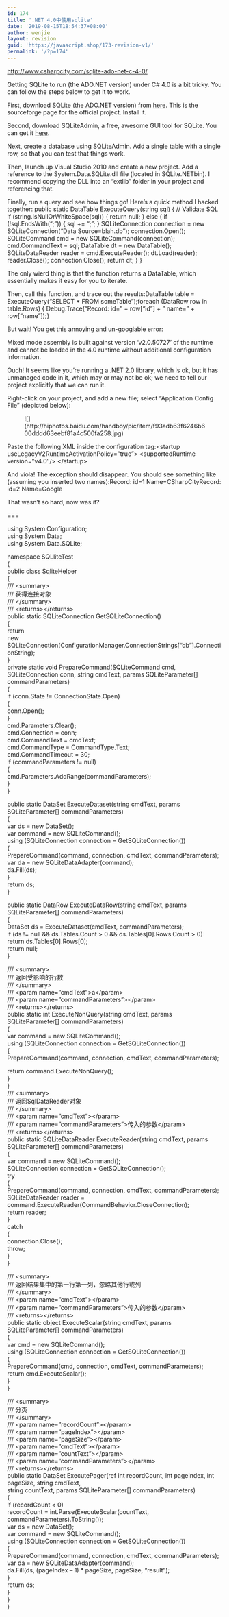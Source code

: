 ```yaml
---
id: 174
title: '.NET 4.0中使用sqlite'
date: '2019-08-15T18:54:37+08:00'
author: wenjie
layout: revision
guid: 'https://javascript.shop/173-revision-v1/'
permalink: '/?p=174'
---
```


<http://www.csharpcity.com/sqlite-ado-net-c-4-0/>

Getting SQLite to run (the ADO.NET version) under C# 4.0 is a bit tricky. You can follow the steps below to get it to work.

First, download SQLite (the ADO.NET version) from [here](http://sourceforge.net/projects/sqlite-dotnet2/). This is the sourceforge page for the official project. Install it.

Second, download SQLiteAdmin, a free, awesome GUI tool for SQLite. You can get it [here](http://sqliteadmin.orbmu2k.de/).

Next, create a database using SQLiteAdmin. Add a single table with a single row, so that you can test that things work.

Then, launch up Visual Studio 2010 and create a new project. Add a reference to the System.Data.SQLite.dll file (located in SQLite.NETbin). I recommend copying the DLL into an “extlib” folder in your project and referencing that.

Finally, run a query and see how things go! Here’s a quick method I hacked together: public static DataTable ExecuteQuery(string sql) { // Validate SQL if (string.IsNullOrWhiteSpace(sql)) { return null; } else { if (!sql.EndsWith(“;”)) { sql += “;”; } SQLiteConnection connection = new SQLiteConnection(“Data Source=blah.db”); connection.Open(); SQLiteCommand cmd = new SQLiteCommand(connection); cmd.CommandText = sql; DataTable dt = new DataTable(); SQLiteDataReader reader = cmd.ExecuteReader(); dt.Load(reader); reader.Close(); connection.Close(); return dt; } }

The only wierd thing is that the function returns a DataTable, which essentially makes it easy for you to iterate.

Then, call this function, and trace out the results:DataTable table = ExecuteQuery(“SELECT \* FROM someTable”);foreach (DataRow row in table.Rows) { Debug.Trace(“Record: id=” + row\[“id”\] + ” name=” + row\[“name”\]);}

But wait! You get this annoying and un-googlable error:

Mixed mode assembly is built against version ‘v2.0.50727’ of the runtime and cannot be loaded in the 4.0 runtime without additional configuration information.

Ouch! It seems like you’re running a .NET 2.0 library, which is ok, but it has unmanaged code in it, which may or may not be ok; we need to tell our project explicitly that we can run it.

Right-click on your project, and add a new file; select “Application Config File” (depicted below):

<figure class="wp-block-image">![](http://hiphotos.baidu.com/handboy/pic/item/f93adb63f6246b600dddd63eebf81a4c500fa258.jpg)</figure>Paste the following XML inside the configuration tag:&lt;startup useLegacyV2RuntimeActivationPolicy=”true”&gt; &lt;supportedRuntime version=”v4.0″/&gt; &lt;/startup&gt;

And viola! The exception should disappear. You should see something like (assuming you inserted two names):Record: id=1 Name=CSharpCityRecord: id=2 Name=Google

That wasn’t so hard, now was it?

===

using System.Configuration;  
using System.Data;  
using System.Data.SQLite;  
  
namespace SQLliteTest  
{  
 public class SqliteHelper  
 {  
 /// &lt;summary&gt;  
 /// 获得连接对象  
 /// &lt;/summary&gt;  
 /// &lt;returns&gt;&lt;/returns&gt;  
 public static SQLiteConnection GetSQLiteConnection()  
 {  
 return  
 new SQLiteConnection(ConfigurationManager.ConnectionStrings\[“db”\].ConnectionString);  
 }  
 private static void PrepareCommand(SQLiteCommand cmd, SQLiteConnection conn, string cmdText, params SQLiteParameter\[\] commandParameters)  
 {  
 if (conn.State != ConnectionState.Open)  
 {  
 conn.Open();  
 }  
 cmd.Parameters.Clear();  
 cmd.Connection = conn;  
 cmd.CommandText = cmdText;  
 cmd.CommandType = CommandType.Text;  
 cmd.CommandTimeout = 30;  
 if (commandParameters != null)  
 {  
 cmd.Parameters.AddRange(commandParameters);  
 }  
 }  
  
 public static DataSet ExecuteDataset(string cmdText, params SQLiteParameter\[\] commandParameters)  
 {  
 var ds = new DataSet();  
 var command = new SQLiteCommand();  
 using (SQLiteConnection connection = GetSQLiteConnection())  
 {  
 PrepareCommand(command, connection, cmdText, commandParameters);  
 var da = new SQLiteDataAdapter(command);  
 da.Fill(ds);  
 }  
 return ds;  
 }  
  
 public static DataRow ExecuteDataRow(string cmdText, params SQLiteParameter\[\] commandParameters)  
 {  
 DataSet ds = ExecuteDataset(cmdText, commandParameters);  
 if (ds != null &amp;&amp; ds.Tables.Count &gt; 0 &amp;&amp; ds.Tables\[0\].Rows.Count &gt; 0)  
 return ds.Tables\[0\].Rows\[0\];  
 return null;  
 }  
  
 /// &lt;summary&gt;  
 /// 返回受影响的行数  
 /// &lt;/summary&gt;  
 /// &lt;param name=”cmdText”&gt;a&lt;/param&gt;  
 /// &lt;param name=”commandParameters”&gt;&lt;/param&gt;  
 /// &lt;returns&gt;&lt;/returns&gt;  
 public static int ExecuteNonQuery(string cmdText, params SQLiteParameter\[\] commandParameters)  
 {  
 var command = new SQLiteCommand();  
 using (SQLiteConnection connection = GetSQLiteConnection())  
 {  
 PrepareCommand(command, connection, cmdText, commandParameters);  
  
 return command.ExecuteNonQuery();  
 }  
 }  
 /// &lt;summary&gt;  
 /// 返回SqlDataReader对象  
 /// &lt;/summary&gt;  
 /// &lt;param name=”cmdText”&gt;&lt;/param&gt;  
 /// &lt;param name=”commandParameters”&gt;传入的参数&lt;/param&gt;  
 /// &lt;returns&gt;&lt;/returns&gt;  
 public static SQLiteDataReader ExecuteReader(string cmdText, params SQLiteParameter\[\] commandParameters)  
 {  
 var command = new SQLiteCommand();  
 SQLiteConnection connection = GetSQLiteConnection();  
 try  
 {  
 PrepareCommand(command, connection, cmdText, commandParameters);  
 SQLiteDataReader reader = command.ExecuteReader(CommandBehavior.CloseConnection);  
 return reader;  
 }  
 catch  
 {  
 connection.Close();  
 throw;  
 }  
 }  
  
  
 /// &lt;summary&gt;  
 /// 返回结果集中的第一行第一列，忽略其他行或列  
 /// &lt;/summary&gt;  
 /// &lt;param name=”cmdText”&gt;&lt;/param&gt;  
 /// &lt;param name=”commandParameters”&gt;传入的参数&lt;/param&gt;  
 /// &lt;returns&gt;&lt;/returns&gt;  
 public static object ExecuteScalar(string cmdText, params SQLiteParameter\[\] commandParameters)  
 {  
 var cmd = new SQLiteCommand();  
 using (SQLiteConnection connection = GetSQLiteConnection())  
 {  
 PrepareCommand(cmd, connection, cmdText, commandParameters);  
 return cmd.ExecuteScalar();  
 }  
 }  
  
  
 /// &lt;summary&gt;  
 /// 分页  
 /// &lt;/summary&gt;  
 /// &lt;param name=”recordCount”&gt;&lt;/param&gt;  
 /// &lt;param name=”pageIndex”&gt;&lt;/param&gt;  
 /// &lt;param name=”pageSize”&gt;&lt;/param&gt;  
 /// &lt;param name=”cmdText”&gt;&lt;/param&gt;  
 /// &lt;param name=”countText”&gt;&lt;/param&gt;  
 /// &lt;param name=”commandParameters”&gt;&lt;/param&gt;  
 /// &lt;returns&gt;&lt;/returns&gt;  
 public static DataSet ExecutePager(ref int recordCount, int pageIndex, int pageSize, string cmdText,  
 string countText, params SQLiteParameter\[\] commandParameters)  
 {  
 if (recordCount &lt; 0)  
 recordCount = int.Parse(ExecuteScalar(countText, commandParameters).ToString());  
 var ds = new DataSet();  
 var command = new SQLiteCommand();  
 using (SQLiteConnection connection = GetSQLiteConnection())  
 {  
 PrepareCommand(command, connection, cmdText, commandParameters);  
 var da = new SQLiteDataAdapter(command);  
 da.Fill(ds, (pageIndex – 1) \* pageSize, pageSize, “result”);  
 }  
 return ds;  
 }  
 }  
}